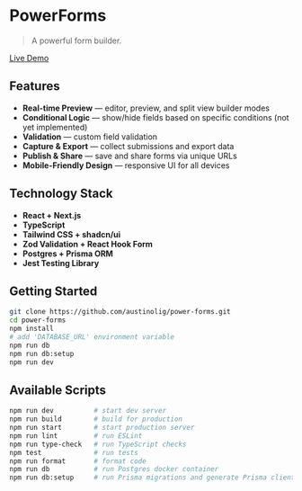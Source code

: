 # PowerForms

> A powerful form builder.

[Live Demo](https://power-forms.vercel.app/)

## Features

- **Real-time Preview** — editor, preview, and split view builder modes
- **Conditional Logic** — show/hide fields based on specific conditions (not yet implemented)
- **Validation** — custom field validation
- **Capture & Export** — collect submissions and export data
- **Publish & Share** — save and share forms via unique URLs
- **Mobile-Friendly Design** — responsive UI for all devices

## Technology Stack

- **React + Next.js**
- **TypeScript**
- **Tailwind CSS + shadcn/ui**
- **Zod Validation + React Hook Form**
- **Postgres + Prisma ORM**
- **Jest Testing Library**

## Getting Started

```bash
git clone https://github.com/austinolig/power-forms.git
cd power-forms
npm install
# add 'DATABASE_URL' environment variable
npm run db
npm run db:setup
npm run dev
```

## Available Scripts

```bash
npm run dev          # start dev server
npm run build        # build for production
npm run start        # start production server
npm run lint         # run ESLint
npm run type-check   # run TypeScript checks
npm test             # run tests
npm run format       # format code
npm run db           # run Postgres docker container
npm run db:setup     # run Prisma migrations and generate Prisma client
```
